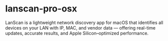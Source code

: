 # lanscan-pro-osx
LanScan is a lightweight network discovery app for macOS that identifies all devices on your LAN with IP, MAC, and vendor data — offering real-time updates, accurate results, and Apple Silicon–optimized performance.  
